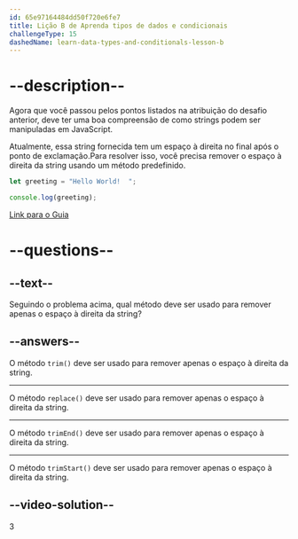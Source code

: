 ```yaml
---
id: 65e97164484dd50f720e6fe7
title: Lição B de Aprenda tipos de dados e condicionais
challengeType: 15
dashedName: learn-data-types-and-conditionals-lesson-b
---
```


# --description--

Agora que você passou pelos pontos listados na atribuição do desafio anterior, deve ter uma boa compreensão de como strings podem ser manipuladas em JavaScript.

Atualmente, essa string fornecida tem um espaço à direita no final após o ponto de exclamação.Para resolver isso, você precisa remover o espaço à direita da string usando um método predefinido.

```javascript
let greeting = "Hello World!  ";

console.log(greeting);
```

<a href="https://www.freecodecamp.org/news/javascript-string-handbook" target="_blank"> Link para o Guia </a>

# --questions--

## --text--

Seguindo o problema acima, qual método deve ser usado para remover apenas o espaço à direita da string?

## --answers--

O método `trim()` deve ser usado para remover apenas o espaço à direita da string.

---

O método `replace()` deve ser usado para remover apenas o espaço à direita da string.

---

O método `trimEnd()` deve ser usado para remover apenas o espaço à direita da string.

---

O método `trimStart()` deve ser usado para remover apenas o espaço à direita da string.

## --video-solution--

3
